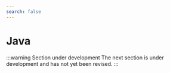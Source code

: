 ```yaml
---
search: false
---
```


# Java

:::warning Section under development
The next section is under development and has not yet been revised.
:::
